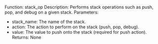 Function: stack_op
Description: Performs stack operations such as push, pop, and debug on a given stack.
Parameters:
  - stack_name: The name of the stack.
  - action: The action to perform on the stack (push, pop, debug).
  - value: The value to push onto the stack (required for push action).
Returns: None

